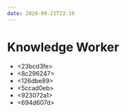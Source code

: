 ```yaml
---
date: 2020-09-21T23:10
---
```


# Knowledge Worker

* <23bcd3fe>
* <8c296247>
* <126dbe89>
* <5ccad0eb>
* <923072a1>
* <694d607d>
